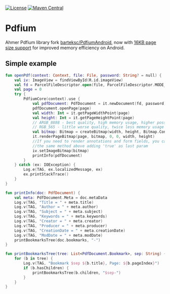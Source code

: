 [![License](https://img.shields.io/badge/License-Apache%202.0-blue.svg)](https://opensource.org/licenses/Apache-2.0)
[![Maven Central](https://img.shields.io/maven-central/v/io.github.ahmerafzal1/ahmer-pdfium.svg?label=ahmer-pdfium)](https://central.sonatype.com/artifact/io.github.ahmerafzal1/ahmer-pdfium)

# Pdfium

Ahmer Pdfium library fork [barteksc/PdfiumAndroid](https://github.com/barteksc/PdfiumAndroid), now
with [16KB page size support](https://developer.android.com/guide/practices/page-sizes) for improved memory
efficiency on Android.

## Simple example

```kotlin
fun openPdf(context: Context, file: File, password: String? = null) {
    val iv: ImageView = findViewById(R.id.imageView)
    val fd = ParcelFileDescriptor.open(file, ParcelFileDescriptor.MODE_READ_ONLY)
    val page = 0
    try {
        PdfiumCore(context).use {
            val pdfDocument: PdfDocument = it.newDocument(fd, password)
            pdfDocument.openPage(page)
            val width: Int = it.getPageWidthPoint(page)
            val height: Int = it.getPageHeightPoint(page)
            // ARGB_8888 - best quality, high memory usage, higher possibility of OutOfMemoryError
            // RGB_565 - little worse quality, twice less memory usage
            val bitmap: Bitmap = createBitmap(width, height, Bitmap.Config.ARGB_8888)
            it.renderPageBitmap(page, bitmap, 0, 0, width, height)
            //If you need to render annotations and form fields, you can use
            //the same method above adding 'true' as last param
            iv.setImageBitmap(bitmap)
            printInfo(pdfDocument)
        }
    } catch (ex: IOException) {
        Log.e(TAG, ex.localizedMessage, ex)
        ex.printStackTrace()
    }
}

fun printInfo(doc: PdfDocument) {
    val meta: PdfDocument.Meta = doc.metaData
    Log.v(TAG, "Title = " + meta.title)
    Log.v(TAG, "Author = " + meta.author)
    Log.v(TAG, "Subject = " + meta.subject)
    Log.v(TAG, "Keywords = " + meta.keywords)
    Log.v(TAG, "Creator = " + meta.creator)
    Log.v(TAG, "Producer = " + meta.producer)
    Log.v(TAG, "CreationDate = " + meta.creationDate)
    Log.v(TAG, "ModDate = " + meta.modDate)
    printBookmarksTree(doc.bookmarks, "-")
}

fun printBookmarksTree(tree: List<PdfDocument.Bookmark>, sep: String) {
    for (b in tree) {
        Log.v(TAG, "Bookmark $sep ${b.title}, Page: ${b.pageIndex}")
        if (b.hasChildren) {
            printBookmarksTree(b.children, "$sep-")
        }
    }
}
```
